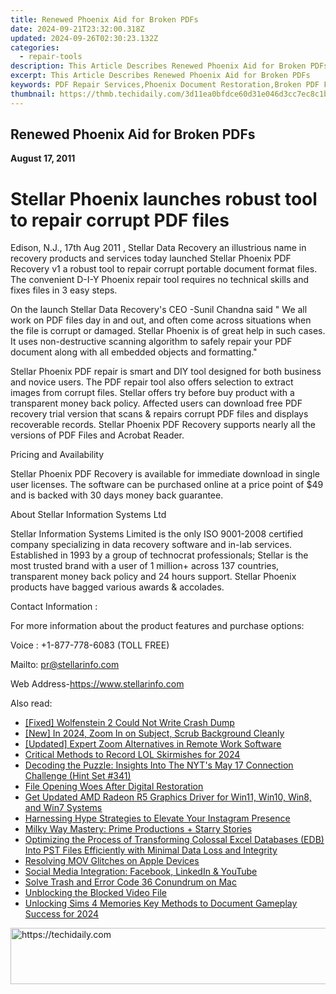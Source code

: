 ```yaml
---
title: Renewed Phoenix Aid for Broken PDFs
date: 2024-09-21T23:32:00.318Z
updated: 2024-09-26T02:30:23.132Z
categories:
  - repair-tools
description: This Article Describes Renewed Phoenix Aid for Broken PDFs
excerpt: This Article Describes Renewed Phoenix Aid for Broken PDFs
keywords: PDF Repair Services,Phoenix Document Restoration,Broken PDF Fixes,PDF Quality Enhancement,Optimized PDF Correction,Phoenix Aid for PDF Issues,Fix Broken PDF Documents with Phoenix
thumbnail: https://thmb.techidaily.com/3d11ea0bfdce60d31e046d3cc7ec8c1b61d6f034279f80cc4e3ae99fed7c13c0.jpg
---
```


## Renewed Phoenix Aid for Broken PDFs

**August 17, 2011**

# **Stellar Phoenix launches robust tool to repair corrupt PDF files**

Edison, N.J., 17th Aug 2011 , Stellar Data Recovery an illustrious name in recovery products and services today launched Stellar Phoenix PDF Recovery v1 a robust tool to repair corrupt portable document format files. The convenient D-I-Y Phoenix repair tool requires no technical skills and fixes files in 3 easy steps.

 On the launch Stellar Data Recovery's CEO -Sunil Chandna said " We all work on PDF files day in and out, and often come across situations when the file is corrupt or damaged. Stellar Phoenix is of great help in such cases. It uses non-destructive scanning algorithm to safely repair your PDF document along with all embedded objects and formatting."

 Stellar Phoenix PDF repair is smart and DIY tool designed for both business and novice users. The PDF repair tool also offers selection to extract images from corrupt files. Stellar offers try before buy product with a transparent money back policy. Affected users can download free PDF recovery trial version that scans & repairs corrupt PDF files and displays recoverable records. Stellar Phoenix PDF Recovery supports nearly all the versions of PDF Files and Acrobat Reader.

Pricing and Availability

 Stellar Phoenix PDF Recovery is available for immediate download in single user licenses. The software can be purchased online at a price point of $49 and is backed with 30 days money back guarantee.

About Stellar Information Systems Ltd

 Stellar Information Systems Limited is the only ISO 9001-2008 certified company specializing in data recovery software and in-lab services. Established in 1993 by a group of technocrat professionals; Stellar is the most trusted brand with a user of 1 million+ across 137 countries, transparent money back policy and 24 hours support. Stellar Phoenix products have bagged various awards & accolades.

Contact Information :

 For more information about the product features and purchase options:

 Voice : +1-877-778-6083 (TOLL FREE)

Mailto: <pr@stellarinfo.com>

 Web Address-<https://www.stellarinfo.com>

<ins class="adsbygoogle"
     style="display:block"
     data-ad-format="autorelaxed"
     data-ad-client="ca-pub-7571918770474297"
     data-ad-slot="1223367746"></ins>

<ins class="adsbygoogle"
     style="display:block"
     data-ad-client="ca-pub-7571918770474297"
     data-ad-slot="8358498916"
     data-ad-format="auto"
     data-full-width-responsive="true"></ins>

<span class="atpl-alsoreadstyle">Also read:</span>
<div><ul>
<li><a href="https://win-howtos.techidaily.com/fixed-wolfenstein-2-could-not-write-crash-dump/"><u>[Fixed] Wolfenstein 2 Could Not Write Crash Dump</u></a></li>
<li><a href="https://article-tips.techidaily.com/new-in-2024-zoom-in-on-subject-scrub-background-cleanly/"><u>[New] In 2024, Zoom In on Subject, Scrub Background Cleanly</u></a></li>
<li><a href="https://video-capture.techidaily.com/updated-expert-zoom-alternatives-in-remote-work-software/"><u>[Updated] Expert Zoom Alternatives in Remote Work Software</u></a></li>
<li><a href="https://video-screen-grab.techidaily.com/critical-methods-to-record-lol-skirmishes-for-2024/"><u>Critical Methods to Record LOL Skirmishes for 2024</u></a></li>
<li><a href="https://some-knowledge.techidaily.com/decoding-the-puzzle-insights-into-the-nyts-may-17-connection-challenge-hint-set-341/"><u>Decoding the Puzzle: Insights Into The NYT's May 17 Connection Challenge (Hint Set #341)</u></a></li>
<li><a href="https://data-wizards.techidaily.com/file-opening-woes-after-digital-restoration/"><u>File Opening Woes After Digital Restoration</u></a></li>
<li><a href="https://hardware-updates.techidaily.com/get-updated-amd-radeon-r5-graphics-driver-for-win11-win10-win8-and-win7-systems/"><u>Get Updated AMD Radeon R5 Graphics Driver for Win11, Win10, Win8, and Win7 Systems</u></a></li>
<li><a href="https://instagram-videos.techidaily.com/harnessing-hype-strategies-to-elevate-your-instagram-presence/"><u>Harnessing Hype Strategies to Elevate Your Instagram Presence</u></a></li>
<li><a href="https://data-wizards.techidaily.com/milky-way-mastery-prime-productions-plus-starry-stories/"><u>Milky Way Mastery: Prime Productions + Starry Stories</u></a></li>
<li><a href="https://data-wizards.techidaily.com/optimizing-the-process-of-transforming-colossal-excel-databases-edb-into-pst-files-efficiently-with-minimal-data-loss-and-integrity/"><u>Optimizing the Process of Transforming Colossal Excel Databases (EDB) Into PST Files Efficiently with Minimal Data Loss and Integrity</u></a></li>
<li><a href="https://data-wizards.techidaily.com/resolving-mov-glitches-on-apple-devices/"><u>Resolving MOV Glitches on Apple Devices</u></a></li>
<li><a href="https://data-wizards.techidaily.com/social-media-integration-facebook-linkedin-and-youtube/"><u>Social Media Integration: Facebook, LinkedIn & YouTube</u></a></li>
<li><a href="https://data-wizards.techidaily.com/solve-trash-and-error-code-36-conundrum-on-mac/"><u>Solve Trash and Error Code 36 Conundrum on Mac</u></a></li>
<li><a href="https://data-wizards.techidaily.com/unblocking-the-blocked-video-file/"><u>Unblocking the Blocked Video File</u></a></li>
<li><a href="https://digital-screen-recording.techidaily.com/unlocking-sims-4-memories-key-methods-to-document-gameplay-success-for-2024/"><u>Unlocking Sims 4 Memories Key Methods to Document Gameplay Success for 2024</u></a></li>
</ul></div>

<!-- affiliate ads begin -->
<a href="https://appsumo.8odi.net/c/5597632/2132161/7443" target="_top" id="2132161">
  <img src="//a.impactradius-go.com/display-ad/7443-2132161" border="0" alt="https://techidaily.com" width="728" height="90"/>
</a>
<img height="0" width="0" src="https://appsumo.8odi.net/i/5597632/2132161/7443" style="position:absolute;visibility:hidden;" border="0" />
<!-- affiliate ads end -->

